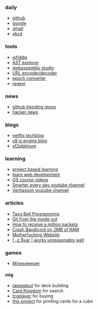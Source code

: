 ### daily
- [github](https://github.com/)
- [google](https://www.google.com/)
- [gmail](https://mail.google.com/)
- [xkcd](https://xkcd.com/)

### tools
- [jsfiddle](https://jsfiddle.net/)
- [AST explorer](https://astexplorer.net/)
- [webassembly studio](https://webassembly.studio/)
- [URL encoder/decoder](https://meyerweb.com/eric/tools/dencoder/)
- [epoch converter](https://www.epochconverter.com/)
- [regexr](https://regexr.com/)

### news
- [github trending repos](https://github.com/trending)
- [hacker news](https://news.ycombinator.com/)

### blogs
- [netflix techblog](http://techblog.netflix.com/)
- [v8 js engine blog](https://v8project.blogspot.com/)
- [sf2platinum](https://sf2platinum.wordpress.com/)

### learning
- [project based learning](https://github.com/tuvtran/project-based-learning)
- [learn web development](https://developer.mozilla.org/en-US/docs/Learn)
- [OS course videos](https://www.ops-class.org/)
- [Smarter every day youtube channel](https://www.youtube.com/user/destinws2)
- [Veritasium youtube channel](https://www.youtube.com/user/1veritasium)

### articles
- [Taco Bell Programming](https://news.ycombinator.com/item?id=1818816)
- [Git from the inside out](https://news.ycombinator.com/item?id=9272249)
- [How to receive a million packets](https://news.ycombinator.com/item?id=9726185)
- [Crash Bandicoot on 2MB of RAM](https://news.ycombinator.com/item?id=9737156)
- [Motherfucking Website](https://news.ycombinator.com/item?id=6791297)
- [[ -z $var ] works unreasonably well](https://news.ycombinator.com/item?id=14177701)

### games
- [Minesweeper](http://minesweeperonline.com/#150-night)

#### mtg
- [tappedout](http://tappedout.net/) for deck building
- [Card Kingdom](http://www.cardkingdom.com/catalog/magic_the_gathering/search) for search
- [tcgplayer](http://www.tcgplayer.com/) for buying
- [this project](https://github.com/tylerbrazier/archive/tree/master/mtg) for printing cards for a cube
